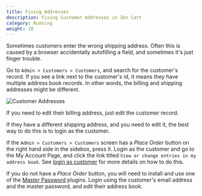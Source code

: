 ```yaml
---
title: Fixing Addresses
description: Fixing Customer Addresses in Zen Cart 
category: Running
weight: 10
---
```


Sometimes customers enter the wrong shipping address.  Often this is caused by a browser accidentally autofilling a field, and sometimes it's just finger trouble. 

Go to `Admin > Customers > Customers`, and search for the customer's record.
If you see a link next to the customer's id, it means they have multiple address book records.  In other words, the billing and shipping addresses might be different. 

![Customer Addresses](/images/customer_search.png)

If you need to edit their billing address, just edit the customer record.

If they have a different shipping address, and you need to edit it, the best way to do this is to login as the customer.  

If the `Admin > Customers > Customers` screen has a *Place Order* button on the right hand side in the sidebox, press it.  Login as the customer and go to the My Account Page, and click the link titled `View or change entries in my address book`.  See [login as customer](/user/running/login_as_customer) for more details on how to do this. 

If you do not have a *Place Order* button, you will need to install and use one of the [Master Password](/user/admin/master_password/) plugins.  Login using the customer's email address and the master password, and edit their address book.  